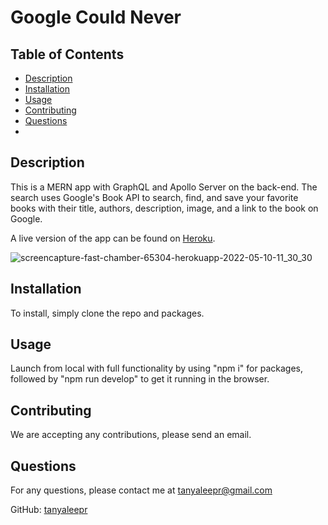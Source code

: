 # Google Could Never

## Table of Contents
- [Description](#description)
- [Installation](#installation)
- [Usage](#usage)
- [Contributing](#contributing)
- [Questions](#questions)
- 
## Description

This is a MERN app with GraphQL and Apollo Server on the back-end. The search uses Google's Book API to search, find, and save your favorite books with their title, authors, description, image, and a link to the book on Google. 

A live version of the app can be found on [Heroku](https://fast-chamber-65304.herokuapp.com//).

![screencapture-fast-chamber-65304-herokuapp-2022-05-10-11_30_30](https://user-images.githubusercontent.com/92898110/167678327-3167e25e-58f8-4765-963c-78c116f7d593.jpg)




## Installation

To install, simply clone the repo and packages.

## Usage

Launch from local with full functionality by using "npm i" for packages, followed by "npm run develop" to get it running in the browser.

## Contributing

We are accepting any contributions, please send an email. 

## Questions

For any questions, please contact me at tanyaleepr@gmail.com

GitHub: [tanyaleepr](https://github.com/tanyaleepr)
